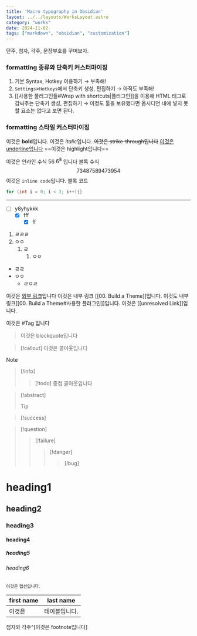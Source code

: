 ```yaml
---
title: 'Macro typography in Obsidian'
layout: ../../layouts/WorksLayout.astro
category: "works"
date: 2024-11-02
tags: ["markdown", "obsidian", "customization"]
---
```

단주, 첨자, 각주, 문장부호를 꾸며보자.

### formatting 종류와 단축키 커스터마이징
1.  기본 Syntax, Hotkey 이용하기
	→ 부족해!
2.  `Settings`>`Hotkeys`에서 단축키 생성, 편집하기
	→ 아직도 부족해!
3. [[사용한 플러그인들#Wrap with shortcuts|플러그인]]을 이용해 HTML 태그로 감싸주는 단축키 생성, 편집하기
	→ 이정도 툴을 보유했다면 옵시디언 내에 넣지 못할 요소는 없다고 보면 된다.

### formatting 스타일 커스터마이징
이것은 **bold**입니다.
이것은 *italic*입니다.
~~이것은 strike-through입니다~~
<u>이것은 underline입니다</u>
==이것은 highlight입니다==

이것은 인라인 수식    $56$  $6^8$  입니다
블록 수식 $$ 73487589473954 $$
이것은 `inline code`입니다.
블록 코드
```c++
for (int i = 0; i < 3; i++){}
```
----

- [ ] y8yhykkk
	- [x] fff
		- [x] ff
1. ㄹㄹㄹ
2. ㅇㅇ
	1. ㄹ
		1. ㅇㅇ
- ㄹㄹ
- ㅇㅇ
	- ㄹㅇㄹ

이것은 [외부 링크](https://www.reddit.com/r/ObsidianMD/comments/v7tts9/change_color_of_equations_in_obsidian/)입니다
이것은 내부 링크 [[00. Build a Theme]]입니다.
이것도 내부 링크[[00. Build a Theme#사용한 플러그인]]입니다.
이것은 [[unresolved Link]]입니다.

이것은 #Tag 입니다

> 이것은 blockquote입니다

>[!callout]
>이것은 콜아웃입니다

> [!note]
> > [!info]
> > > [!todo]
> > > 중첩 콜아웃입니다

> [!abstract]
> > [!tip]
> 

> [!success]
> 

> [!question]
> > [!failure]
> >> [!danger]
> >>> [!bug]
> 


# heading1
## heading2
### heading3
#### heading4
##### heading5
###### heading6
<small>이것은 캡션입니다.</small>

| first name | last name |
| ---------- | --------- |
| 이것은        | 테이블입니다.   |
첨자와 각주^[이것은 footnote입니다]